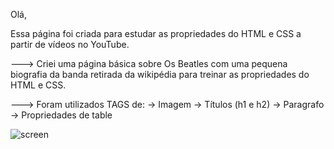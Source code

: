 Olá, 

Essa página foi criada para estudar as propriedades do HTML e CSS a partir de vídeos no YouTube. 

---> Criei uma página básica sobre Os Beatles com uma pequena biografia da banda retirada da wikipédia para treinar as propriedades do HTML e CSS.

---> Foram utilizados TAGS de:
-> Imagem
-> Títulos (h1 e h2)
-> Paragrafo
-> Propriedades de table 

![screen](https://user-images.githubusercontent.com/74380091/149206320-bf29d221-6c02-4721-ba1c-df18746b6545.png)


